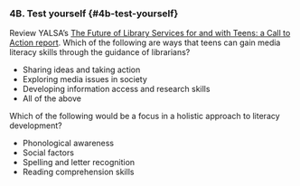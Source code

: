 ### 4B. Test yourself {#4b-test-yourself}

Review YALSA’s [The Future of Library Services for and with Teens: a Call to Action report](https://www.chipublib.org/programs-and-partnerships/youmedia/). Which of the following are ways that teens can gain media literacy skills through the guidance of librarians?

*   Sharing ideas and taking action
*   Exploring media issues in society
*   Developing information access and research skills
*   All of the above

Which of the following would be a focus in a holistic approach to literacy development?

*   Phonological awareness
*   Social factors
*   Spelling and letter recognition
*   Reading comprehension skills